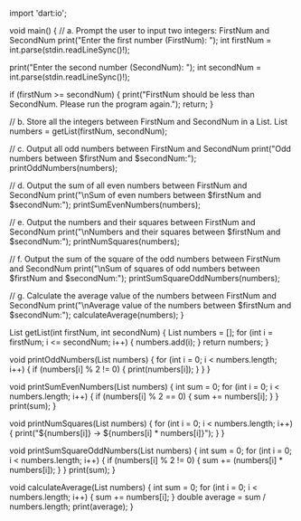 import 'dart:io';

void main() {
  // a. Prompt the user to input two integers: FirstNum and SecondNum
  print("Enter the first number (FirstNum): ");
  int firstNum = int.parse(stdin.readLineSync()!);

  print("Enter the second number (SecondNum): ");
  int secondNum = int.parse(stdin.readLineSync()!);

  if (firstNum >= secondNum) {
    print("FirstNum should be less than SecondNum. Please run the program again.");
    return;
  }

  // b. Store all the integers between FirstNum and SecondNum in a List.
  List<int> numbers = getList(firstNum, secondNum);

  // c. Output all odd numbers between FirstNum and SecondNum
  print("Odd numbers between $firstNum and $secondNum:");
  printOddNumbers(numbers);

  // d. Output the sum of all even numbers between FirstNum and SecondNum
  print("\nSum of even numbers between $firstNum and $secondNum:");
  printSumEvenNumbers(numbers);

  // e. Output the numbers and their squares between FirstNum and SecondNum
  print("\nNumbers and their squares between $firstNum and $secondNum:");
  printNumSquares(numbers);

  // f. Output the sum of the square of the odd numbers between FirstNum and SecondNum
  print("\nSum of squares of odd numbers between $firstNum and $secondNum:");
  printSumSquareOddNumbers(numbers);

  // g. Calculate the average value of the numbers between FirstNum and SecondNum
  print("\nAverage value of the numbers between $firstNum and $secondNum:");
  calculateAverage(numbers);
}

List<int> getList(int firstNum, int secondNum) {
  List<int> numbers = [];
  for (int i = firstNum; i <= secondNum; i++) {
    numbers.add(i);
  }
  return numbers;
}

void printOddNumbers(List<int> numbers) {
  for (int i = 0; i < numbers.length; i++) {
    if (numbers[i] % 2 != 0) {
      print(numbers[i]);
    }
  }
}

void printSumEvenNumbers(List<int> numbers) {
  int sum = 0;
  for (int i = 0; i < numbers.length; i++) {
    if (numbers[i] % 2 == 0) {
      sum += numbers[i];
    }
  }
  print(sum);
}

void printNumSquares(List<int> numbers) {
  for (int i = 0; i < numbers.length; i++) {
    print("${numbers[i]} -> ${numbers[i] * numbers[i]}");
  }
}

void printSumSquareOddNumbers(List<int> numbers) {
  int sum = 0;
  for (int i = 0; i < numbers.length; i++) {
    if (numbers[i] % 2 != 0) {
      sum += (numbers[i] * numbers[i]);
    }
  }
  print(sum);
}

void calculateAverage(List<int> numbers) {
  int sum = 0;
  for (int i = 0; i < numbers.length; i++) {
    sum += numbers[i];
  }
  double average = sum / numbers.length;
  print(average);
}
